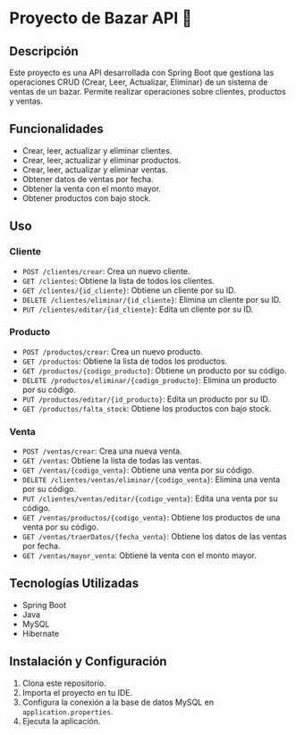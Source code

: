 # Proyecto de Bazar API 📝

## Descripción

Este proyecto es una API desarrollada con Spring Boot que gestiona las operaciones CRUD (Crear, Leer, Actualizar, Eliminar) de un sistema de ventas de un bazar. Permite realizar operaciones sobre clientes, productos y ventas.

## Funcionalidades

- Crear, leer, actualizar y eliminar clientes.
- Crear, leer, actualizar y eliminar productos.
- Crear, leer, actualizar y eliminar ventas.
- Obtener datos de ventas por fecha.
- Obtener la venta con el monto mayor.
- Obtener productos con bajo stock.

## Uso

### Cliente

- `POST /clientes/crear`: Crea un nuevo cliente.
- `GET /clientes`: Obtiene la lista de todos los clientes.
- `GET /clientes/{id_cliente}`: Obtiene un cliente por su ID.
- `DELETE /clientes/eliminar/{id_cliente}`: Elimina un cliente por su ID.
- `PUT /clientes/editar/{id_cliente}`: Edita un cliente por su ID.

### Producto

- `POST /productos/crear`: Crea un nuevo producto.
- `GET /productos`: Obtiene la lista de todos los productos.
- `GET /productos/{codigo_producto}`: Obtiene un producto por su código.
- `DELETE /productos/eliminar/{codigo_producto}`: Elimina un producto por su código.
- `PUT /productos/editar/{id_producto}`: Edita un producto por su ID.
- `GET /productos/falta_stock`: Obtiene los productos con bajo stock.

### Venta

- `POST /ventas/crear`: Crea una nueva venta.
- `GET /ventas`: Obtiene la lista de todas las ventas.
- `GET /ventas/{codigo_venta}`: Obtiene una venta por su código.
- `DELETE /clientes/ventas/eliminar/{codigo_venta}`: Elimina una venta por su código.
- `PUT /clientes/ventas/editar/{codigo_venta}`: Edita una venta por su código.
- `GET /ventas/productos/{codigo_venta}`: Obtiene los productos de una venta por su código.
- `GET /ventas/traerDatos/{fecha_venta}`: Obtiene los datos de las ventas por fecha.
- `GET /ventas/mayor_venta`: Obtiene la venta con el monto mayor.

## Tecnologías Utilizadas

- Spring Boot
- Java
- MySQL
- Hibernate

## Instalación y Configuración

1. Clona este repositorio.
2. Importa el proyecto en tu IDE.
3. Configura la conexión a la base de datos MySQL en `application.properties`.
4. Ejecuta la aplicación.

